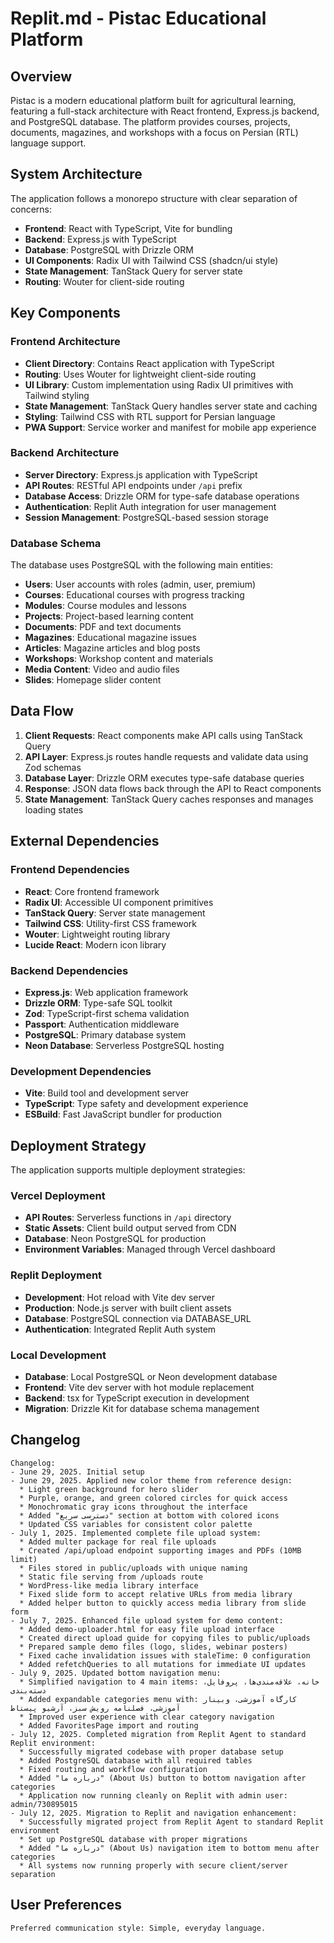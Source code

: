 # Replit.md - Pistac Educational Platform

## Overview

Pistac is a modern educational platform built for agricultural learning, featuring a full-stack architecture with React frontend, Express.js backend, and PostgreSQL database. The platform provides courses, projects, documents, magazines, and workshops with a focus on Persian (RTL) language support.

## System Architecture

The application follows a monorepo structure with clear separation of concerns:

- **Frontend**: React with TypeScript, Vite for bundling
- **Backend**: Express.js with TypeScript 
- **Database**: PostgreSQL with Drizzle ORM
- **UI Components**: Radix UI with Tailwind CSS (shadcn/ui style)
- **State Management**: TanStack Query for server state
- **Routing**: Wouter for client-side routing

## Key Components

### Frontend Architecture
- **Client Directory**: Contains React application with TypeScript
- **Routing**: Uses Wouter for lightweight client-side routing
- **UI Library**: Custom implementation using Radix UI primitives with Tailwind styling
- **State Management**: TanStack Query handles server state and caching
- **Styling**: Tailwind CSS with RTL support for Persian language
- **PWA Support**: Service worker and manifest for mobile app experience

### Backend Architecture
- **Server Directory**: Express.js application with TypeScript
- **API Routes**: RESTful API endpoints under `/api` prefix
- **Database Access**: Drizzle ORM for type-safe database operations
- **Authentication**: Replit Auth integration for user management
- **Session Management**: PostgreSQL-based session storage

### Database Schema
The database uses PostgreSQL with the following main entities:
- **Users**: User accounts with roles (admin, user, premium)
- **Courses**: Educational courses with progress tracking
- **Modules**: Course modules and lessons
- **Projects**: Project-based learning content
- **Documents**: PDF and text documents
- **Magazines**: Educational magazine issues
- **Articles**: Magazine articles and blog posts
- **Workshops**: Workshop content and materials
- **Media Content**: Video and audio files
- **Slides**: Homepage slider content

## Data Flow

1. **Client Requests**: React components make API calls using TanStack Query
2. **API Layer**: Express.js routes handle requests and validate data using Zod schemas
3. **Database Layer**: Drizzle ORM executes type-safe database queries
4. **Response**: JSON data flows back through the API to React components
5. **State Management**: TanStack Query caches responses and manages loading states

## External Dependencies

### Frontend Dependencies
- **React**: Core frontend framework
- **Radix UI**: Accessible UI component primitives
- **TanStack Query**: Server state management
- **Tailwind CSS**: Utility-first CSS framework
- **Wouter**: Lightweight routing library
- **Lucide React**: Modern icon library

### Backend Dependencies
- **Express.js**: Web application framework
- **Drizzle ORM**: Type-safe SQL toolkit
- **Zod**: TypeScript-first schema validation
- **Passport**: Authentication middleware
- **PostgreSQL**: Primary database system
- **Neon Database**: Serverless PostgreSQL hosting

### Development Dependencies
- **Vite**: Build tool and development server
- **TypeScript**: Type safety and development experience
- **ESBuild**: Fast JavaScript bundler for production

## Deployment Strategy

The application supports multiple deployment strategies:

### Vercel Deployment
- **API Routes**: Serverless functions in `/api` directory
- **Static Assets**: Client build output served from CDN
- **Database**: Neon PostgreSQL for production
- **Environment Variables**: Managed through Vercel dashboard

### Replit Deployment
- **Development**: Hot reload with Vite dev server
- **Production**: Node.js server with built client assets
- **Database**: PostgreSQL connection via DATABASE_URL
- **Authentication**: Integrated Replit Auth system

### Local Development
- **Database**: Local PostgreSQL or Neon development database
- **Frontend**: Vite dev server with hot module replacement
- **Backend**: tsx for TypeScript execution in development
- **Migration**: Drizzle Kit for database schema management

## Changelog

```
Changelog:
- June 29, 2025. Initial setup
- June 29, 2025. Applied new color theme from reference design:
  * Light green background for hero slider
  * Purple, orange, and green colored circles for quick access
  * Monochromatic gray icons throughout the interface
  * Added "دسترسی سریع" section at bottom with colored icons
  * Updated CSS variables for consistent color palette
- July 1, 2025. Implemented complete file upload system:
  * Added multer package for real file uploads
  * Created /api/upload endpoint supporting images and PDFs (10MB limit)
  * Files stored in public/uploads with unique naming
  * Static file serving from /uploads route
  * WordPress-like media library interface
  * Fixed slide form to accept relative URLs from media library
  * Added helper button to quickly access media library from slide form
- July 7, 2025. Enhanced file upload system for demo content:
  * Added demo-uploader.html for easy file upload interface
  * Created direct upload guide for copying files to public/uploads
  * Prepared sample demo files (logo, slides, webinar posters)
  * Fixed cache invalidation issues with staleTime: 0 configuration
  * Added refetchQueries to all mutations for immediate UI updates
- July 9, 2025. Updated bottom navigation menu:
  * Simplified navigation to 4 main items: خانه، علاقه‌مندی‌ها، پروفایل، دسته‌بندی
  * Added expandable categories menu with: کارگاه آموزشی، وبینار آموزشی، فصلنامه رویش سبز، آرشیو پیستاط
  * Improved user experience with clear category navigation
  * Added FavoritesPage import and routing
- July 12, 2025. Completed migration from Replit Agent to standard Replit environment:
  * Successfully migrated codebase with proper database setup
  * Added PostgreSQL database with all required tables
  * Fixed routing and workflow configuration 
  * Added "درباره ما" (About Us) button to bottom navigation after categories
  * Application now running cleanly on Replit with admin user: admin/730895015
- July 12, 2025. Migration to Replit and navigation enhancement:
  * Successfully migrated project from Replit Agent to standard Replit environment
  * Set up PostgreSQL database with proper migrations
  * Added "درباره ما" (About Us) navigation item to bottom menu after categories
  * All systems now running properly with secure client/server separation
```

## User Preferences

```
Preferred communication style: Simple, everyday language.
```